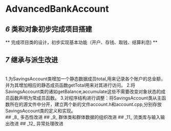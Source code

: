 # AdvancedBankAccount

## _6_ 类和对象初步完成项目搭建
** 完成项目类的设计，初步实现基本功能（开户、存钱、取钱、结算利息) **

## _7_ 继承与派生改进
<br>
1.为SavingsAccount类增加一个静态数据成员total,用来记录各个账户的总金额，并为其增加相应的静态成员函数getTotal用来对其进行访问。
2.将SavingsAccount类的诸如getBalance,accumulate这些不需要改变对象状态的成员函数声明为常成员函数。
3.对程序结构进行调整：将SavingsAccount类从主函数所在的源文件中分开，建立两个新的文件account.h和account.cpp,分别存放SavingsAccount类的定义和实现。
</br>
## _8_ 多态性改进
## _9_ 群体类和群体数据的组织改进
## _11_ 流类库与输入输出改进
## _12_ 异常处理改进
